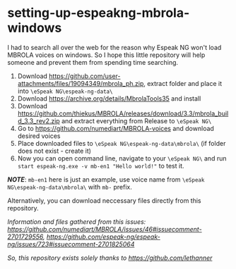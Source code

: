# setting-up-espeakng-mbrola-windows

I had to search all over the web for the reason why Espeak NG won't load MBROLA voices on windows.
So I hope this little repository will help someone and prevent them from spending time searching.

1. Download https://github.com/user-attachments/files/19094349/mbrola_ph.zip, extract folder and place it into `\eSpeak NG\espeak-ng-data\`
2. Download https://archive.org/details/MbrolaTools35 and install
3. Download https://github.com/thiekus/MBROLA/releases/download/3.3/mbrola_build_3.3_rev2.zip and extract everything from Release to `\eSpeak NG\`
4. Go to https://github.com/numediart/MBROLA-voices and download desired voices
5. Place downloaded files to `\eSpeak NG\espeak-ng-data\mbrola\` (if folder does not exist - create it)
6. Now you can open command line, navigate to your `\eSpeak NG\` and run `start espeak-ng.exe -v mb-en1 "Hello world!"` to test it.

***NOTE***: `mb-en1` here is just an example, use voice name from `\eSpeak NG\espeak-ng-data\mbrola\` with `mb-` prefix.

Alternatively, you can download neccessary files directly from this repository.


*Information and files gathered from this issues: https://github.com/numediart/MBROLA/issues/46#issuecomment-2701729556, https://github.com/espeak-ng/espeak-ng/issues/723#issuecomment-2701825064*

*So, this repository exists solely thanks to https://github.com/lethanner*

